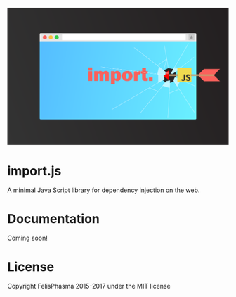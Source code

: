 ![logo](https://raw.githubusercontent.com/FelisPhasma/import.js/master/logo/logo.png)

# import.js

A minimal Java Script library for dependency injection on the web.

# Documentation

Coming soon!

# License

Copyright FelisPhasma 2015-2017 under the MIT license
